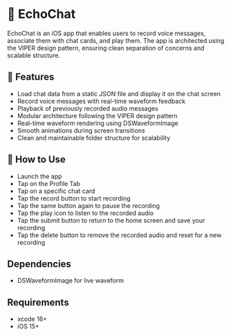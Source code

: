# 📱 EchoChat

EchoChat is an iOS app that enables users to record voice messages, associate them with chat cards, and play them. The app is architected using the VIPER design pattern, ensuring clean separation of concerns and scalable structure.


## 🚀 Features

* Load chat data from a static JSON file and display it on the chat screen
* Record voice messages with real-time waveform feedback
* Playback of previously recorded audio messages
* Modular architecture following the VIPER design pattern
* Real-time waveform rendering using DSWaveformImage
* Smooth animations during screen transitions
* Clean and maintainable folder structure for scalability

## 📲 How to Use

* Launch the app
* Tap on the Profile Tab
* Tap on a specific chat card
* Tap the record button to start recording
* Tap the same button again to pause the recording
* Tap the play icon to listen to the recorded audio
* Tap the submit button to return to the home screen and save your recording
* Tap the delete button to remove the recorded audio and reset for a new recording

## Dependencies

* DSWaveformImage for live waveform

## Requirements

* xcode 16+
* iOS 15+


